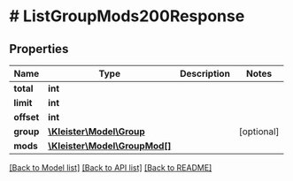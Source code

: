 # # ListGroupMods200Response

## Properties

Name | Type | Description | Notes
------------ | ------------- | ------------- | -------------
**total** | **int** |  |
**limit** | **int** |  |
**offset** | **int** |  |
**group** | [**\Kleister\Model\Group**](Group.md) |  | [optional]
**mods** | [**\Kleister\Model\GroupMod[]**](GroupMod.md) |  |

[[Back to Model list]](../../README.md#models) [[Back to API list]](../../README.md#endpoints) [[Back to README]](../../README.md)
